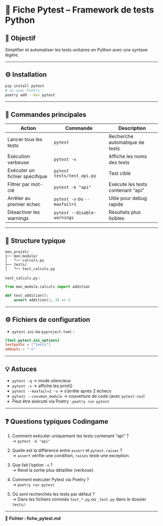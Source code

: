 # 🧪 Fiche Pytest – Framework de tests Python

## 🎯 Objectif
Simplifier et automatiser les tests unitaires en Python avec une syntaxe légère.

---

## ⚙️ Installation

```bash
pip install pytest
# ou avec Poetry :
poetry add --dev pytest
```

---

## 🧱 Commandes principales

| Action | Commande | Description |
|---------|-----------|-------------|
| Lancer tous les tests | `pytest` | Recherche automatique de tests |
| Exécution verbeuse | `pytest -v` | Affiche les noms des tests |
| Exécuter un fichier spécifique | `pytest tests/test_api.py` | Test ciblé |
| Filtrer par mot-clé | `pytest -k "api"` | Exécute les tests contenant “api” |
| Arrêter au premier échec | `pytest -x` ou `--maxfail=1` | Utile pour debug rapide |
| Désactiver les warnings | `pytest --disable-warnings` | Résultats plus lisibles |

---

## 🧩 Structure typique

```
mon_projet/
├── mon_module/
│   └── calculs.py
├── tests/
│   └── test_calculs.py
```

`test_calculs.py` :
```python
from mon_module.calculs import addition

def test_addition():
    assert addition(2, 3) == 5
```

---

## ⚙️ Fichiers de configuration

- `pytest.ini` ou `pyproject.toml` :
```toml
[tool.pytest.ini_options]
testpaths = ["tests"]
addopts = "-v"
```

---

## 💡 Astuces

- `pytest -q` → mode silencieux  
- `pytest -s` → affiche les print()  
- `pytest --maxfail=2 -v` → s’arrête après 2 échecs  
- `pytest --cov=mon_module` → couverture de code (avec `pytest-cov`)  
- Peut être exécuté via Poetry : `poetry run pytest`

---

## ❓ Questions typiques Codingame

1. Comment exécuter uniquement les tests contenant “api” ?  
   → `pytest -k "api"`

2. Quelle est la différence entre `assert` et `pytest.raises` ?  
   → `assert` vérifie une condition, `raises` teste une exception.

3. Que fait l’option `-v` ?  
   → Rend la sortie plus détaillée (verbose).

4. Comment exécuter Pytest via Poetry ?  
   → `poetry run pytest`

5. Où sont recherchés les tests par défaut ?  
   → Dans les fichiers nommés `test_*.py` ou `_test.py` dans le dossier `tests/`.

---

📘 **Fichier : fiche_pytest.md**
